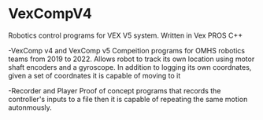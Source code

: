 # VexCompV4

Robotics control programs for VEX V5 system. Written in Vex PROS C++ 

-VexComp v4 and VexComp v5
Compeition programs for OMHS robotics teams from 2019 to 2022. Allows robot to track its own location using motor shaft encoders and a gyroscope.
In addition to logging its own coordnates, given a set of coordnates it is capable of moving to it

-Recorder and Player
Proof of concept programs that records the controller's inputs to a file then it is capable of repeating the same motion autonmously.
